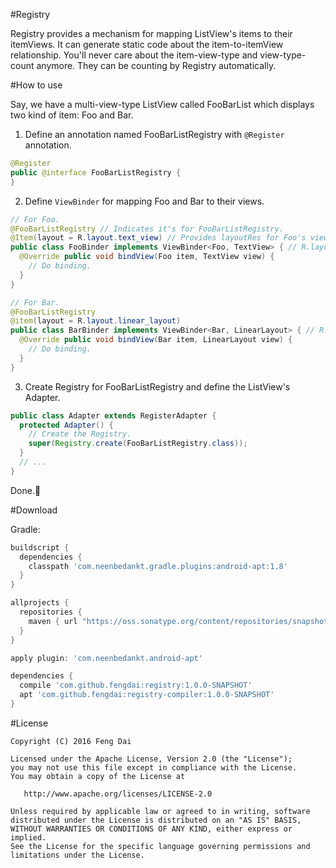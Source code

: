 #Registry

Registry provides a mechanism for mapping ListView's items to their itemViews. It can generate static code about the item-to-itemView relationship. You'll never care about the item-view-type and view-type-count anymore. They can be counting by Registry automatically.

#How to use

Say, we have a multi-view-type ListView called FooBarList which displays two kind of item: Foo and Bar.

1. Define an annotation named FooBarListRegistry with ```@Register``` annotation.
```java
@Register
public @interface FooBarListRegistry {
}
```

2. Define ```ViewBinder``` for mapping Foo and Bar to their views.
```java
// For Foo.
@FooBarListRegistry // Indicates it's for FooBarListRegistry.
@Item(layout = R.layout.text_view) // Provides layoutRes for Foo's view.
public class FooBinder implements ViewBinder<Foo, TextView> { // R.layout.text_view is a TextView.
  @Override public void bindView(Foo item, TextView view) {
    // Do binding.
  }
}
```
```java
// For Bar.
@FooBarListRegistry
@item(layout = R.layout.linear_layout)
public class BarBinder implements ViewBinder<Bar, LinearLayout> { // R.layout.linear_layout is a LinearLayout.
  @Override public void bindView(Bar item, LinearLayout view) {
    // Do binding.
  }
}
```

3. Create Registry for FooBarListRegistry and define the ListView's Adapter.
```java
public class Adapter extends RegisterAdapter {
  protected Adapter() {
    // Create the Registry.
    super(Registry.create(FooBarListRegistry.class));
  }
  // ...
}
```

Done.:tada:

#Download

Gradle:
```groovy
buildscript {
  dependencies {
    classpath 'com.neenbedankt.gradle.plugins:android-apt:1.8'
  }
}

allprojects {
  repositories {
    maven { url "https://oss.sonatype.org/content/repositories/snapshots" }
  }
}
```
```groovy
apply plugin: 'com.neenbedankt.android-apt'

dependencies {
  compile 'com.github.fengdai:registry:1.0.0-SNAPSHOT'
  apt 'com.github.fengdai:registry-compiler:1.0.0-SNAPSHOT'
}
```

#License

    Copyright (C) 2016 Feng Dai

    Licensed under the Apache License, Version 2.0 (the "License");
    you may not use this file except in compliance with the License.
    You may obtain a copy of the License at

       http://www.apache.org/licenses/LICENSE-2.0

    Unless required by applicable law or agreed to in writing, software
    distributed under the License is distributed on an "AS IS" BASIS,
    WITHOUT WARRANTIES OR CONDITIONS OF ANY KIND, either express or implied.
    See the License for the specific language governing permissions and
    limitations under the License.
